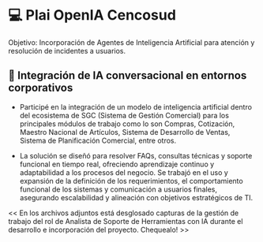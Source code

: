 # 💻 Plai OpenIA Cencosud
Objetivo: Incorporación de Agentes de Inteligencia Artificial para atención y resolución de incidentes a usuarios.

## 👥 Integración de IA conversacional en entornos corporativos

- Participé en la integración de un modelo de inteligencia artificial dentro del ecosistema de SGC (Sistema de Gestión Comercial) para los principales módulos de trabajo como lo son Compras, Cotización, Maestro Nacional de Artículos, Sistema de Desarrollo de Ventas,  Sistema de Planificación Comercial, entre otros.
  
- La solución se diseñó para resolver FAQs, consultas técnicas y soporte funcional en tiempo real, ofreciendo aprendizaje continuo y adaptabilidad a los procesos del negocio. Se trabajó en el uso y expansión de la definición de los requerimientos, el comportamiento funcional de los sistemas y comunicación  a usuarios finales, asegurando escalabilidad y alineación con objetivos estratégicos de TI.

<< En los archivos adjuntos está desglosado capturas de la gestión de trabajo del rol de Analista de Soporte de Herramientas con IA durante el desarrollo e incorporación del proyecto. Chequealo! >>
